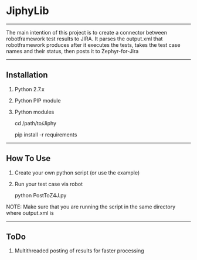 **JiphyLib**
=====================
--------------

The main intention of this project is to create a connector between robotframework test results to JIRA. It parses the output.xml that robotframework produces after it executes the tests, takes the test case names and their status, then posts it to Zephyr-for-Jira

--------------
**Installation**
--------------
1. Python 2.7.x
2. Python PIP module
3. Python modules

	cd /path/to/Jiphy
	
	pip install -r requirements

--------------
**How To Use**
--------------
1. Create your own python script (or use the example)
2. Run your test case via robot

    python PostToZ4J.py

NOTE: Make sure that you are running the script in the same directory where output.xml is

--------------
**ToDo**
--------------
1. Multithreaded posting of results for faster processing
